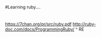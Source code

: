 #Learning ruby....
#
https://7chan.org/pr/src/ruby.pdf
http://ruby-doc.com/docs/ProgrammingRuby/
^ RE
